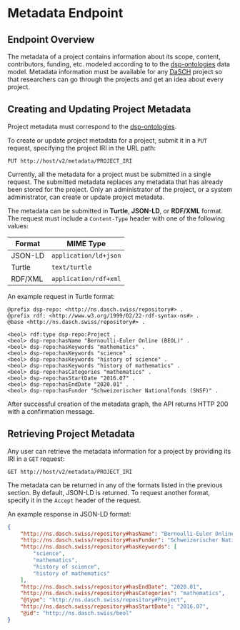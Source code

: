 <!---
Copyright © 2015-2021 Data and Service Center for the Humanities (DaSCH)

This file is part of DSP — DaSCH Service Platform.

DSP is free software: you can redistribute it and/or modify
it under the terms of the GNU Affero General Public License as published
by the Free Software Foundation, either version 3 of the License, or
(at your option) any later version.

DSP is distributed in the hope that it will be useful,
but WITHOUT ANY WARRANTY; without even the implied warranty of
MERCHANTABILITY or FITNESS FOR A PARTICULAR PURPOSE.  See the
GNU Affero General Public License for more details.

You should have received a copy of the GNU Affero General Public
License along with DSP. If not, see <http://www.gnu.org/licenses/>.
-->

# Metadata Endpoint

## Endpoint Overview

The metadata of a project contains information about its scope, content, contributors, funding, etc. modeled according to
to the [dsp-ontologies](https://github.com/dasch-swiss/dsp-ontologies) data model. Metadata information must be available for 
any [DaSCH](http://dasch.swiss/) project so that researchers can go through the projects and get an idea about every project.

## Creating and Updating Project Metadata

Project metadata must correspond to the [dsp-ontologies](https://github.com/dasch-swiss/dsp-ontologies).

To create or update project metadata for a project, submit it in a `PUT` request, specifying the project
IRI in the URL path:

```
PUT http://host/v2/metadata/PROJECT_IRI
```

Currently, all the metadata for a project must be submitted in a single request. The submitted metadata
replaces any metadata that has already been stored for the project. Only an administrator of the project,
or a system administrator, can create or update project metadata.

The metadata can be submitted in  **Turtle**, **JSON-LD**, or **RDF/XML** format. The request must
include a `Content-Type` header with one of the following values:

| Format  | MIME Type             |
|---------|-----------------------|
| JSON-LD | `application/ld+json` |
| Turtle  | `text/turtle`         |
| RDF/XML | `application/rdf+xml` |

An example request in Turtle format:

```turtle
@prefix dsp-repo: <http://ns.dasch.swiss/repository#> .
@prefix rdf: <http://www.w3.org/1999/02/22-rdf-syntax-ns#> .
@base <http://ns.dasch.swiss/repository#> .

<beol> rdf:type dsp-repo:Project .
<beol> dsp-repo:hasName "Bernoulli-Euler Online (BEOL)" .
<beol> dsp-repo:hasKeywords "mathematics" .
<beol> dsp-repo:hasKeywords "science" .
<beol> dsp-repo:hasKeywords "history of science" .
<beol> dsp-repo:hasKeywords "history of mathematics" .
<beol> dsp-repo:hasCategories "mathematics" .
<beol> dsp-repo:hasStartDate "2016.07" .
<beol> dsp-repo:hasEndDate "2020.01" .
<beol> dsp-repo:hasFunder "Schweizerischer Nationalfonds (SNSF)" .
```

After successful creation of the metadata graph, the API returns HTTP 200 with a confirmation message.

## Retrieving Project Metadata

Any user can retrieve the metadata information for a project by providing its IRI in a `GET` request:

```
GET http://host/v2/metadata/PROJECT_IRI
```

The metadata can be returned in any of the formats listed in the previous section. By default, JSON-LD
is returned. To request another format, specify it in the `Accept` header of the request.

An example response in JSON-LD format:

```json
{
    "http://ns.dasch.swiss/repository#hasName": "Bernoulli-Euler Online (BEOL)",
    "http://ns.dasch.swiss/repository#hasFunder": "Schweizerischer Nationalfonds (SNSF)",
    "http://ns.dasch.swiss/repository#hasKeywords": [
        "science",
        "mathematics",
        "history of science",
        "history of mathematics"
    ],
    "http://ns.dasch.swiss/repository#hasEndDate": "2020.01",
    "http://ns.dasch.swiss/repository#hasCategories": "mathematics",
    "@type": "http://ns.dasch.swiss/repository#Project",
    "http://ns.dasch.swiss/repository#hasStartDate": "2016.07",
    "@id": "http://ns.dasch.swiss/beol"
}
```
